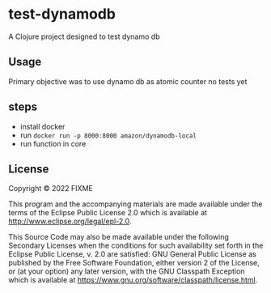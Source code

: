 # test-dynamodb

A Clojure project designed to test dynamo db

## Usage

Primary objective was to use dynamo db as atomic counter
no tests yet


## steps
* install docker 
* run `docker run -p 8000:8000 amazon/dynamodb-local`
* run function in core

## License

Copyright © 2022 FIXME

This program and the accompanying materials are made available under the
terms of the Eclipse Public License 2.0 which is available at
http://www.eclipse.org/legal/epl-2.0.

This Source Code may also be made available under the following Secondary
Licenses when the conditions for such availability set forth in the Eclipse
Public License, v. 2.0 are satisfied: GNU General Public License as published by
the Free Software Foundation, either version 2 of the License, or (at your
option) any later version, with the GNU Classpath Exception which is available
at https://www.gnu.org/software/classpath/license.html.
